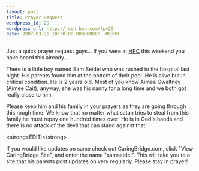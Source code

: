 ```yaml
---
layout: post
title: Prayer Request
wordpress_id: 29
wordpress_url: http://josh-bob.com/?p=29
date: 2007-03-25 10:38:00.000000000 -05:00
---
```

Just a quick prayer request guys... If you were at <a href="http://www.healingplacechurch.org">HPC</a> this weekend you have heard this already...

There is a little boy named Sam Seidel who was rushed to the hospital last night. His parents found him at the bottom of their pool. He is alive but in critical condition. He is 2 years old. Most of you know Aimee Gwaltney (Aimee Cait), anyway, she was his nanny for a long time and we both got really close to him.

Please keep him and his family in your prayers as they are going through this rough time. We know that no matter what satan tries to steal from this family he must repay one hundred times over! He is in God's hands and there is no attack of the devil that can stand against that!

&lt;strong&gt;EDIT:&lt;/strong&gt;

If you would like updates on same check out CaringBridge.com, click "View CaringBridge Site", and enter the name "samseidel". This will take you to a site that his parents post updates on very regularly. Please stay in prayer!
